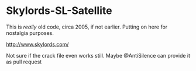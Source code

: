 # Skylords-SL-Satellite

This is _really_ old code, circa 2005, if not earlier. Putting on here for nostalgia purposes.

http://www.skylords.com/

Not sure if the crack file even works still. Maybe @AntiSilence can provide it as pull request 